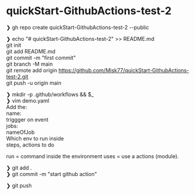 # quickStart-GithubActions-test-2

❯ gh repo create quickStart-GithubActions-test-2 --public

❯ echo "# quickStart-GithubActions-test-2" >> README.md  
git init  
git add README.md  
git commit -m "first commit"  
git branch -M main  
git remote add origin https://github.com/Misk77/quickStart-GithubActions-test-2.git  
git push -u origin main  


❯ mkdir -p .github/workflows && $_  
❯ vim demo.yaml  
Add the:  
name:  
triggger on event  
jobs:  
  nameOfJob  
    Which env to run inside  
    steps, actions to do  
    

run = command inside the environment 
uses = use a actions (module). 

  

❯ git add .  
❯ git commit -m "start github action"  

❯ git push  
